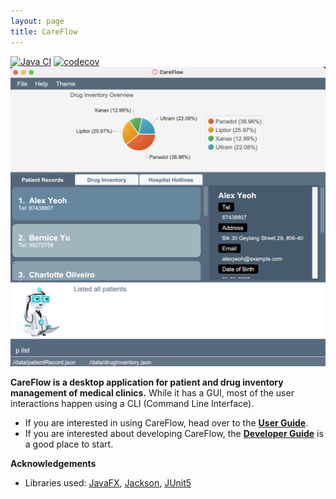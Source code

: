 ```yaml
---
layout: page
title: CareFlow
---
```


[![Java CI](https://github.com/AY2223S2-CS2103T-W09-3/tp/actions/workflows/gradle.yml/badge.svg)](https://github.com/AY2223S2-CS2103T-W09-3/tp/actions/workflows/gradle.yml)
[![codecov](https://codecov.io/gh/AY2223S2-CS2103T-W09-3/tp/branch/master/graph/badge.svg)](https://codecov.io/gh/AY2223S2-CS2103T-W09-3/tp/)
![Ui](images/Ui.png)

**CareFlow is a desktop application for patient and drug inventory management of medical clinics.** While it has a GUI, most of the user interactions happen using a CLI (Command Line Interface).

* If you are interested in using CareFlow, head over to the [**User Guide**](UserGuide.html).
* If you are interested about developing CareFlow, the [**Developer Guide**](DeveloperGuide.html) is a good place to start.


**Acknowledgements**

* Libraries used: [JavaFX](https://openjfx.io/), [Jackson](https://github.com/FasterXML/jackson), [JUnit5](https://github.com/junit-team/junit5)
